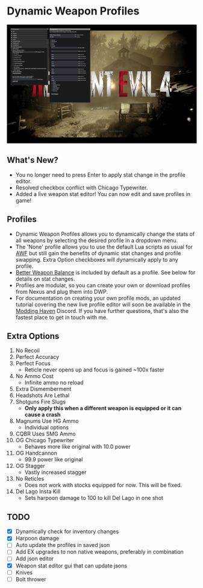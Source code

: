 # Dynamic Weapon Profiles

![Dynamic Weapon Profiles Screenshot](/screenshots/dwp_screenshot_1.jpg "Screenshot")

## What's New?
* You no longer need to press Enter to apply stat change in the profile editor.
* Resolved checkbox conflict with Chicago Typewriter.
* Added a live weapon stat editor! You can now edit and save profiles in game!


## Profiles
* Dynamic Weapon Profiles allows you to dynamically change the stats of all weapons by selecting the desired profile in a dropdown menu.
* The 'None' profile allows you to use the default Lua scripts as usual for [AWF](https://www.nexusmods.com/residentevil42023/mods/42) but still gain the benefits of dynamic stat changes and profile swapping. Extra Option checkboxes will dynamically apply to any profile. 
* [Better Weapon Balance](https://www.nexusmods.com/residentevil42023/mods/490) is included by default as a profile. See below for details on stat changes.
* Profiles are modular, so you can create your own or download  profiles from Nexus and plug them into DWP.
* For documentation on creating your own profile mods, an updated tutorial covering the new live profile editor will soon be available in the [Modding Haven](https://discord.gg/modding-haven-718224210270617702) Discord. If you have further questions, that's also the fastest place to get in touch with me.

## Extra Options
1. No Recoil
2. Perfect Accuracy
3. Perfect Focus
    - Reticle never opens up and focus is gained ~100x faster
4. No Ammo Cost
    - Infinite ammo no reload
5. Extra Dismemberment
6. Headshots Are Lethal
7. Shotguns Fire Slugs
    - **Only apply this when a different weapon is equipped or it can cause a crash**
8. Magnums Use HG Ammo
    - Individual options
9. CQBR Uses SMG Ammo
10. OG Chicago Typewriter
    - Behaves more like original with 10.0 power
11. OG Handcannon 
    - 99.9 power like original
12. OG Stagger
    - Vastly increased stagger
13. No Reticles
    - Does not work with stocks equipped for now. This will be fixed.
14. Del Lago Insta Kill
    - Sets harpoon damage to 100 to kill Del Lago in one shot

## TODO
- [x] Dynamically check for inventory changes
- [x] Harpoon damage
- [ ] Auto update the profiles in saved json
- [ ] Add EX upgrades to non native weapons, preferably in combination
- [ ] Add json editor
- [x] Weapon stat editor gui that can update jsons
- [ ] Knives
- [ ] Bolt thrower
